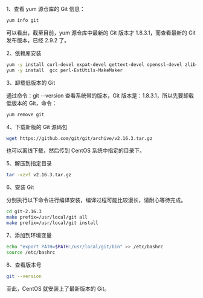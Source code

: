 1、查看 yum 源仓库的 Git 信息：
```bash
yum info git
```

可以看出，截至目前，yum 源仓库中最新的 Git 版本才 1.8.3.1，而查看最新的 Git 发布版本，已经 2.9.2 了。

2、依赖库安装
```bash
yum -y install curl-devel expat-devel gettext-devel openssl-devel zlib-devel
yum -y install  gcc perl-ExtUtils-MakeMaker
```

3、卸载低版本的 Git

通过命令：git --version 查看系统带的版本，Git 版本是：1.8.3.1，所以先要卸载低版本的 Git，命令：
```bash
yum remove git
```

4、下载新版的 Git 源码包
```bash
wget https://github.com/git/git/archive/v2.16.3.tar.gz
```

也可以离线下载，然后传到 CentOS 系统中指定的目录下。

5、解压到指定目录

```bash
tar -xzvf v2.16.3.tar.gz
```

6、安装 Git

分别执行以下命令进行编译安装，编译过程可能比较漫长，请耐心等待完成。

```bash
cd git-2.16.3
make prefix=/usr/local/git all
make prefix=/usr/local/git install
```

7、添加到环境变量
```bash
echo "export PATH=$PATH:/usr/local/git/bin" >> /etc/bashrc
source /etc/bashrc
```

8、查看版本号
```bash
git --version
```
至此，CentOS 就安装上了最新版本的 Git。

